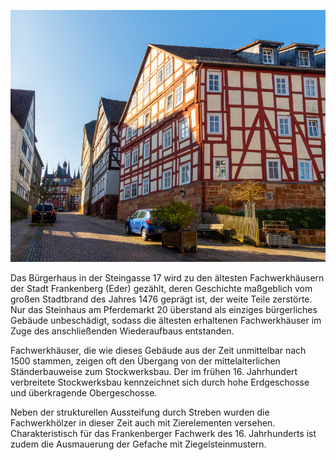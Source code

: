 ![Bürgerhaus](./images/frankenberg/p43.jpg)

Das Bürgerhaus in der Steingasse 17 wird zu den ältesten Fachwerkhäusern der Stadt Frankenberg (Eder) gezählt, deren Geschichte maßgeblich vom großen Stadtbrand des Jahres 1476 geprägt ist, der weite Teile zerstörte. Nur das Steinhaus am Pferdemarkt 20 überstand als einziges bürgerliches Gebäude unbeschädigt, sodass die ältesten erhaltenen Fachwerkhäuser im Zuge des anschließenden Wiederaufbaus entstanden.

Fachwerkhäuser, die wie dieses Gebäude aus der Zeit unmittelbar nach 1500 stammen, zeigen oft den Übergang von der mittelalterlichen Ständerbauweise zum Stockwerksbau. Der im frühen 16. Jahrhundert verbreitete Stockwerksbau kennzeichnet sich durch hohe Erdgeschosse und überkragende Obergeschosse.

Neben der strukturellen Aussteifung durch Streben wurden die Fachwerkhölzer in dieser Zeit auch mit Zierelementen versehen. Charakteristisch für das Frankenberger Fachwerk des 16. Jahrhunderts ist zudem die Ausmauerung der Gefache mit Ziegelsteinmustern.